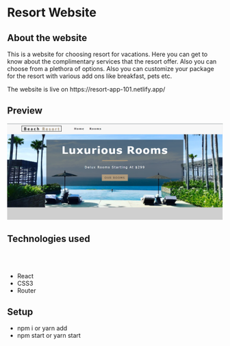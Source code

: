 <h1> Resort Website</h1>
<h2>About the website</h2>
<p>This is a website for choosing resort for vacations. Here you can get to know about the complimentary services that the resort offer. Also you can choose from a plethora of options. Also you can customize your package for the resort with various add ons like breakfast, pets etc.</p>
<p>The website is live on https://resort-app-101.netlify.app/ </p>
<h2>Preview</h2>
<img src='https://github.com/Nick9499/Resort-App/blob/main/src/images/bresort.PNG' />
<h2>Technologies used</h2>
<br>
<br>
<ul>
  <li>React</li>
  <li>CSS3</li>
  <li>Router</li>
</ul>
<h2>Setup</h2>
<ul>
  <li>npm i or yarn add</li>
  <li>npm start or yarn start</li>
</ul>
 

